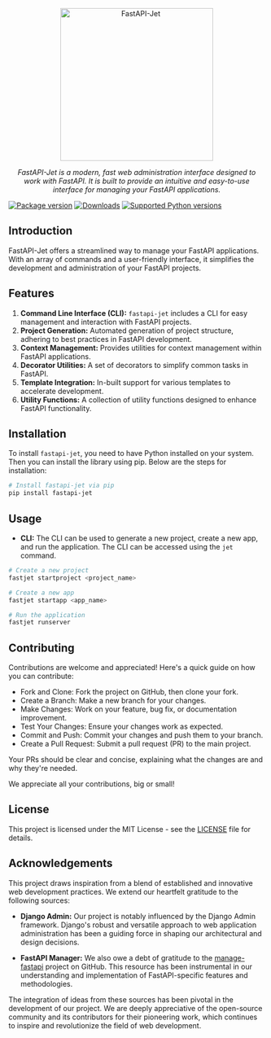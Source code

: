 <p align="center">
  <img src="https://i.ibb.co/z7TNsRL/DALL-E-2023-12-12-15-33-36-A-modern-and-sleek-logo-for-a-web-development-project-named-Fast-API-Jet.png" alt="FastAPI-Jet" width="300" />
</p>
<p align="center">
    <em>FastAPI-Jet is a modern, fast web administration interface designed to work with FastAPI. It is built to provide an intuitive and easy-to-use interface for managing your FastAPI applications.</em>
</p>

[![Package version](https://img.shields.io/pypi/v/fastapi-jet?color=%2334D058&label=pypi%20package)](https://pypi.org/project/fastapi-jet)
[![Downloads](https://img.shields.io/pypi/dm/fastapi-jet)](https://pypi.org/project/fastapi-jet)
[![Supported Python versions](https://img.shields.io/pypi/pyversions/fastapi-jet)](https://pypi.org/project/fastapi-jet)
## Introduction

FastAPI-Jet offers a streamlined way to manage your FastAPI applications. With an array of commands and a user-friendly interface, it simplifies the development and administration of your FastAPI projects.

## Features

1. **Command Line Interface (CLI):** `fastapi-jet` includes a CLI for easy management and interaction with FastAPI projects.
2. **Project Generation:** Automated generation of project structure, adhering to best practices in FastAPI development.
3. **Context Management:** Provides utilities for context management within FastAPI applications.
4. **Decorator Utilities:** A set of decorators to simplify common tasks in FastAPI.
5. **Template Integration:** In-built support for various templates to accelerate development.
6. **Utility Functions:** A collection of utility functions designed to enhance FastAPI functionality.

## Installation

To install `fastapi-jet`, you need to have Python installed on your system. Then you can install the library using pip. Below are the steps for installation:

```bash
# Install fastapi-jet via pip
pip install fastapi-jet
```

## Usage

- **CLI:** The CLI can be used to generate a new project, create a new app, and run the application. The CLI can be accessed using the `jet` command.

```bash 
# Create a new project
fastjet startproject <project_name>
```
```bash
# Create a new app
fastjet startapp <app_name>
```
```bash
# Run the application
fastjet runserver
```

## Contributing

Contributions are welcome and appreciated! Here's a quick guide on how you can contribute:

- Fork and Clone: Fork the project on GitHub, then clone your fork.
- Create a Branch: Make a new branch for your changes.
- Make Changes: Work on your feature, bug fix, or documentation improvement.
- Test Your Changes: Ensure your changes work as expected.
- Commit and Push: Commit your changes and push them to your branch.
- Create a Pull Request: Submit a pull request (PR) to the main project.

Your PRs should be clear and concise, explaining what the changes are and why they're needed.

We appreciate all your contributions, big or small!
## License

This project is licensed under the MIT License - see the [LICENSE](LICENSE) file for details.

## Acknowledgements

This project draws inspiration from a blend of established and innovative web development practices. We extend our heartfelt gratitude to the following sources:

- **Django Admin:** Our project is notably influenced by the Django Admin framework. Django's robust and versatile approach to web application administration has been a guiding force in shaping our architectural and design decisions.

- **FastAPI Manager:** We also owe a debt of gratitude to the [manage-fastapi](https://github.com/ycd/manage-fastapi) project on GitHub. This resource has been instrumental in our understanding and implementation of FastAPI-specific features and methodologies.

The integration of ideas from these sources has been pivotal in the development of our project. We are deeply appreciative of the open-source community and its contributors for their pioneering work, which continues to inspire and revolutionize the field of web development.